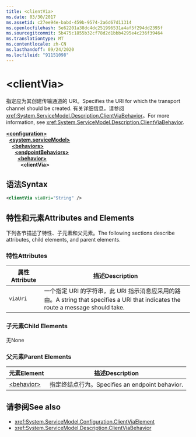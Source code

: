 ```yaml
---
title: <clientVia>
ms.date: 03/30/2017
ms.assetid: c27ee94e-babd-459b-9574-2a6d67d11314
ms.openlocfilehash: 5e62201a38dc4dc251996531a4af5f294dd2395f
ms.sourcegitcommit: 5b475c1855b32cf78d2d1bbb4295e4c236f39464
ms.translationtype: MT
ms.contentlocale: zh-CN
ms.lasthandoff: 09/24/2020
ms.locfileid: "91151098"
---
```

# \<clientVia>

<span data-ttu-id="507e7-101">指定应为其创建传输通道的 URI。</span><span class="sxs-lookup"><span data-stu-id="507e7-101">Specifies the URI for which the transport channel should be created.</span></span> <span data-ttu-id="507e7-102">有关详细信息，请参阅 <xref:System.ServiceModel.Description.ClientViaBehavior>。</span><span class="sxs-lookup"><span data-stu-id="507e7-102">For more information, see <xref:System.ServiceModel.Description.ClientViaBehavior>.</span></span>  
  
[**\<configuration>**](../configuration-element.md)\
&nbsp;&nbsp;[**\<system.serviceModel>**](system-servicemodel.md)\
&nbsp;&nbsp;&nbsp;&nbsp;[**\<behaviors>**](behaviors.md)\
&nbsp;&nbsp;&nbsp;&nbsp;&nbsp;&nbsp;[**\<endpointBehaviors>**](endpointbehaviors.md)\
&nbsp;&nbsp;&nbsp;&nbsp;&nbsp;&nbsp;&nbsp;&nbsp;[**\<behavior>**](behavior-of-endpointbehaviors.md)\
&nbsp;&nbsp;&nbsp;&nbsp;&nbsp;&nbsp;&nbsp;&nbsp;&nbsp;&nbsp;**\<clientVia>**  
  
## <a name="syntax"></a><span data-ttu-id="507e7-103">语法</span><span class="sxs-lookup"><span data-stu-id="507e7-103">Syntax</span></span>  
  
```xml  
<clientVia viaUri="String" />
```  
  
## <a name="attributes-and-elements"></a><span data-ttu-id="507e7-104">特性和元素</span><span class="sxs-lookup"><span data-stu-id="507e7-104">Attributes and Elements</span></span>  

 <span data-ttu-id="507e7-105">下列各节描述了特性、子元素和父元素。</span><span class="sxs-lookup"><span data-stu-id="507e7-105">The following sections describe attributes, child elements, and parent elements.</span></span>  
  
### <a name="attributes"></a><span data-ttu-id="507e7-106">特性</span><span class="sxs-lookup"><span data-stu-id="507e7-106">Attributes</span></span>  
  
|<span data-ttu-id="507e7-107">属性</span><span class="sxs-lookup"><span data-stu-id="507e7-107">Attribute</span></span>|<span data-ttu-id="507e7-108">描述</span><span class="sxs-lookup"><span data-stu-id="507e7-108">Description</span></span>|  
|---------------|-----------------|  
|`viaUri`|<span data-ttu-id="507e7-109">一个指定 URI 的字符串，此 URI 指示消息应采用的路由。</span><span class="sxs-lookup"><span data-stu-id="507e7-109">A string that specifies a URI that indicates the route a message should take.</span></span>|  
  
### <a name="child-elements"></a><span data-ttu-id="507e7-110">子元素</span><span class="sxs-lookup"><span data-stu-id="507e7-110">Child Elements</span></span>  

 <span data-ttu-id="507e7-111">无</span><span class="sxs-lookup"><span data-stu-id="507e7-111">None</span></span>  
  
### <a name="parent-elements"></a><span data-ttu-id="507e7-112">父元素</span><span class="sxs-lookup"><span data-stu-id="507e7-112">Parent Elements</span></span>  
  
|<span data-ttu-id="507e7-113">元素</span><span class="sxs-lookup"><span data-stu-id="507e7-113">Element</span></span>|<span data-ttu-id="507e7-114">描述</span><span class="sxs-lookup"><span data-stu-id="507e7-114">Description</span></span>|  
|-------------|-----------------|  
|[\<behavior>](behavior-of-endpointbehaviors.md)|<span data-ttu-id="507e7-115">指定终结点行为。</span><span class="sxs-lookup"><span data-stu-id="507e7-115">Specifies an endpoint behavior.</span></span>|  
  
## <a name="see-also"></a><span data-ttu-id="507e7-116">请参阅</span><span class="sxs-lookup"><span data-stu-id="507e7-116">See also</span></span>

- <xref:System.ServiceModel.Configuration.ClientViaElement>
- <xref:System.ServiceModel.Description.ClientViaBehavior>
